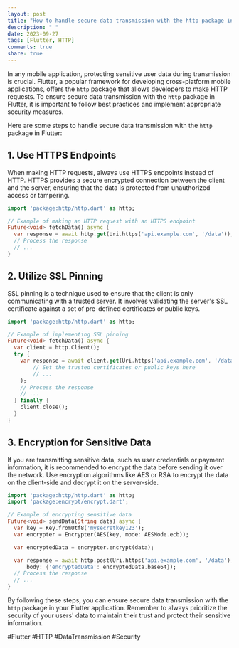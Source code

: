 ```yaml
---
layout: post
title: "How to handle secure data transmission with the http package in Flutter?"
description: " "
date: 2023-09-27
tags: [Flutter, HTTP]
comments: true
share: true
---
```


In any mobile application, protecting sensitive user data during transmission is crucial. Flutter, a popular framework for developing cross-platform mobile applications, offers the `http` package that allows developers to make HTTP requests. To ensure secure data transmission with the `http` package in Flutter, it is important to follow best practices and implement appropriate security measures.

Here are some steps to handle secure data transmission with the `http` package in Flutter:

## 1. Use HTTPS Endpoints
When making HTTP requests, always use HTTPS endpoints instead of HTTP. HTTPS provides a secure encrypted connection between the client and the server, ensuring that the data is protected from unauthorized access or tampering.

```dart
import 'package:http/http.dart' as http;

// Example of making an HTTP request with an HTTPS endpoint
Future<void> fetchData() async {
  var response = await http.get(Uri.https('api.example.com', '/data'));
  // Process the response
  // ...
}
```

## 2. Utilize SSL Pinning
SSL pinning is a technique used to ensure that the client is only communicating with a trusted server. It involves validating the server's SSL certificate against a set of pre-defined certificates or public keys.

```dart
import 'package:http/http.dart' as http;

// Example of implementing SSL pinning
Future<void> fetchData() async {
  var client = http.Client();
  try {
    var response = await client.get(Uri.https('api.example.com', '/data'),
        // Set the trusted certificates or public keys here
        // ...
    );
    // Process the response
    // ...
  } finally {
    client.close();
  }
}
```

## 3. Encryption for Sensitive Data
If you are transmitting sensitive data, such as user credentials or payment information, it is recommended to encrypt the data before sending it over the network. Use encryption algorithms like AES or RSA to encrypt the data on the client-side and decrypt it on the server-side.

```dart
import 'package:http/http.dart' as http;
import 'package:encrypt/encrypt.dart';

// Example of encrypting sensitive data
Future<void> sendData(String data) async {
  var key = Key.fromUtf8('mysecretkey123');
  var encrypter = Encrypter(AES(key, mode: AESMode.ecb));

  var encryptedData = encrypter.encrypt(data);

  var response = await http.post(Uri.https('api.example.com', '/data'),
      body: {'encryptedData': encryptedData.base64});
  // Process the response
  // ...
}
```

By following these steps, you can ensure secure data transmission with the `http` package in your Flutter application. Remember to always prioritize the security of your users' data to maintain their trust and protect their sensitive information.

#Flutter #HTTP #DataTransmission #Security